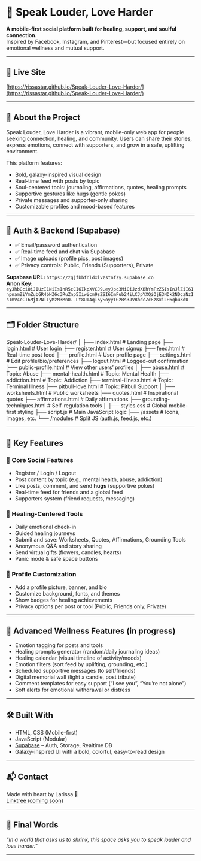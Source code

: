# 🌌 Speak Louder, Love Harder

**A mobile-first social platform built for healing, support, and soulful connection.**  
Inspired by Facebook, Instagram, and Pinterest—but focused entirely on emotional wellness and mutual support.

---

## 🔗 Live Site  
[https://rissastar.github.io/Speak-Louder-Love-Harder/](https://rissastar.github.io/Speak-Louder-Love-Harder/)

---

## 📱 About the Project

Speak Louder, Love Harder is a vibrant, mobile-only web app for people seeking connection, healing, and community. Users can share their stories, express emotions, connect with supporters, and grow in a safe, uplifting environment.

This platform features:

- Bold, galaxy-inspired visual design
- Real-time feed with posts by topic
- Soul-centered tools: journaling, affirmations, quotes, healing prompts
- Supportive gestures like hugs (gentle pokes)
- Private messages and supporter-only sharing
- Customizable profiles and mood-based features

---

## 🔐 Auth & Backend (Supabase)

- ✅ Email/password authentication
- ✅ Real-time feed and chat via Supabase
- ✅ Image uploads (profile pics, post images)
- ✅ Privacy controls: Public, Friends (Supporters), Private

**Supabase URL:** `https://zgjfbbfnldxlvzstnfzy.supabase.co`  
**Anon Key:**  
`eyJhbGciOiJIUzI1NiIsInR5cCI6IkpXVCJ9.eyJpc3MiOiJzdXBhYmFzZSIsInJlZiI6InpnamZiYmZubGR4bHZ6c3RuZnp5Iiwicm9sZSI6ImFub24iLCJpYXQiOjE3NDk2NDczNzIsImV4cCI6MjA2NTIyMzM3Mn0.-Lt8UIAqI5ySoyyTGzRs3JVBhdcZc8zKxiLH6qbu3dU`

---

## 🗂️ Folder Structure
Speak-Louder-Love-Harder/
│
├── index.html                  # Landing page
├── login.html                  # User login
├── register.html               # User signup
├── feed.html                   # Real-time post feed
├── profile.html                # User profile page
├── settings.html               # Edit profile/bio/preferences
├── logout.html                 # Logged-out confirmation
├── public-profile.html         # View other users’ profiles
│
├── abuse.html                  # Topic: Abuse
├── mental-health.html          # Topic: Mental Health
├── addiction.html              # Topic: Addiction
├── terminal-illness.html       # Topic: Terminal Illness
├── pitbull-love.html           # Topic: Pitbull Support
│
├── worksheets.html             # Public worksheets
├── quotes.html                 # Inspirational quotes
├── affirmations.html           # Daily affirmations
├── grounding-techniques.html   # Self-regulation tools
│
├── styles.css                  # Global mobile-first styling
├── script.js                   # Main JavaScript logic
├── /assets                     # Icons, images, etc.
└── /modules                    # Split JS (auth.js, feed.js, etc.)

---

## 🧠 Key Features

### 🔹 Core Social Features
- Register / Login / Logout  
- Post content by topic (e.g., mental health, abuse, addiction)  
- Like posts, comment, and send **hugs** (supportive pokes)  
- Real-time feed for friends and a global feed  
- Supporters system (friend requests, messaging)

### 🔹 Healing-Centered Tools
- Daily emotional check-in  
- Guided healing journeys  
- Submit and save: Worksheets, Quotes, Affirmations, Grounding Tools  
- Anonymous Q&A and story sharing  
- Send virtual gifts (flowers, candles, hearts)  
- Panic mode & safe space buttons  

### 🔹 Profile Customization
- Add a profile picture, banner, and bio  
- Customize background, fonts, and themes  
- Show badges for healing achievements  
- Privacy options per post or tool (Public, Friends only, Private)

---

## 🌟 Advanced Wellness Features (in progress)

- Emotion tagging for posts and tools  
- Healing prompts generator (random/daily journaling ideas)  
- Healing calendar (visual timeline of activity/moods)  
- Emotion filters (sort feed by uplifting, grounding, etc.)  
- Scheduled supportive messages (to self/friends)  
- Digital memorial wall (light a candle, post tribute)  
- Comment templates for easy support (“I see you”, “You’re not alone”)  
- Soft alerts for emotional withdrawal or distress  

---

## 🛠️ Built With

- HTML, CSS (Mobile-first)
- JavaScript (Modular)
- [Supabase](https://supabase.io/) – Auth, Storage, Realtime DB
- Galaxy-inspired UI with a bold, colorful, easy-to-read design

---

## 📬 Contact

Made with heart by Larissa 💜  
[Linktree (coming soon)](#)

---

## 🧘 Final Words

_"In a world that asks us to shrink, this space asks you to speak louder and love harder."_

---
